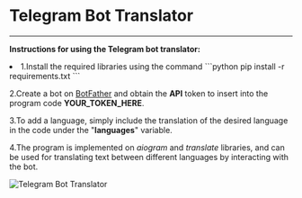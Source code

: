 # Telegram Bot Translator 
___
<lo>**Instructions for using the Telegram bot translator:**

<li>1.Install the required libraries using the command 
```python
pip install -r requirements.txt
```</li>

2.Create a bot on [BotFather](https://t.me/BotFather "BotFather") and obtain the **API** token to insert into the program code **YOUR_TOKEN_HERE**.

3.To add a language, simply include the translation of the desired language in the code under the "**languages**" variable.

4.The program is implemented on _aiogram_ and _translate_ libraries, and can be used for translating text between different languages by interacting with the bot.</lo>

![Telegram Bot Translator ](telegram-bot.gif "Telegram Bot Translator ")
